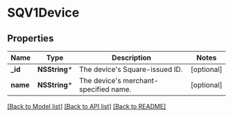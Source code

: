 # SQV1Device

## Properties
Name | Type | Description | Notes
------------ | ------------- | ------------- | -------------
**_id** | **NSString*** | The device&#39;s Square-issued ID. | [optional] 
**name** | **NSString*** | The device&#39;s merchant-specified name. | [optional] 

[[Back to Model list]](../README.md#documentation-for-models) [[Back to API list]](../README.md#documentation-for-api-endpoints) [[Back to README]](../README.md)


